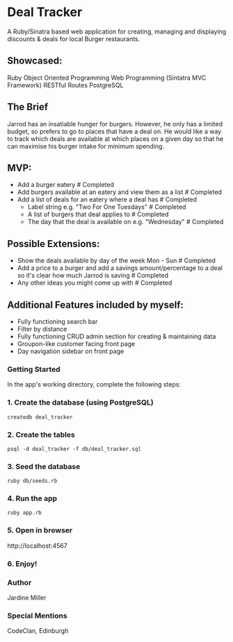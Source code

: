 # Deal Tracker

 A Ruby/Sinatra based web application for creating, managing and displaying discounts & deals for local Burger restaurants.
 
## Showcased:
Ruby
Object Oriented Programming
Web Programming (Sintatra MVC Framework)
RESTful Routes
PostgreSQL

## The Brief

Jarrod has an insatiable hunger for burgers. However, he only has a limited budget, so prefers to go to places that have a deal on. He would like a way to track which deals are available at which places on a given day so that he can maximise his burger intake for minimum spending.

## MVP:

- Add a burger eatery # Completed
- Add burgers available at an eatery and view them as a list # Completed
- Add a list of deals for an eatery where a deal has # Completed
  - Label string e.g. "Two For One Tuesdays" # Completed
  - A list of burgers that deal applies to # Completed
  - The day that the deal is available on e.g. "Wednesday" # Completed
  
## Possible Extensions:

- Show the deals available by day of the week Mon - Sun # Completed
- Add a price to a burger and add a savings amount/percentage to a deal so it's clear how much Jarrod is saving # Completed
- Any other ideas you might come up with # Completed

## Additional Features included by myself:

- Fully functioning search bar
- Filter by distance
- Fully functioning CRUD admin section for creating & maintaining data
- Groupon-like customer facing front page
- Day navigation sidebar on front page

### Getting Started

In the app's working directory, complete the following steps:

### 1. Create the database (using PostgreSQL)

```
createdb deal_tracker
```

### 2. Create the tables
```
psql -d deal_tracker -f db/deal_tracker.sql
```

### 3. Seed the database
```
ruby db/seeds.rb
```

### 4. Run the app
``` 
ruby app.rb
```

### 5. Open in browser
http://localhost:4567

### 6. Enjoy!


### Author
Jardine Miller

### Special Mentions
CodeClan, Edinburgh




